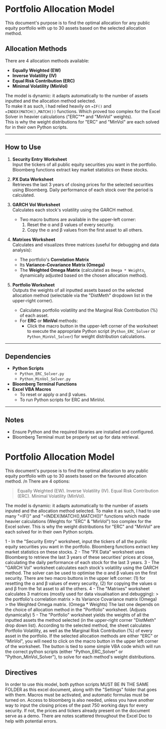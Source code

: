 # Portfolio Allocation Model

This document's purpose is to find the optimal allocation for any public equity portfolio with up to 30 assets based on the selected allocation method.

## Allocation Methods
There are 4 allocation methods available:
- **Equally Weighted (EW)**
- **Inverse Volatility (IV)**
- **Equal Risk Contribution (ERC)**
- **Minimal Volatility (MinVol)**

The model is dynamic: it adapts automatically to the number of assets inputted and the allocation method selected.  
To make it as such, i had relied heavily on `=IF()` and `=INDEX(MATCH(),MATCH())` functions. Which proved too complex for the Excel Solver in heavier calculations ("ERC"** and "MinVol" weights).  
This is why the weight distributions for "ERC" and "MinVol" are each solved for in their own Python scripts.  

---

## How to Use

1. **Security Entry Worksheet**  
   Input the tickers of all public equity securities you want in the portfolio. Bloomberg functions extract key market statistics on these stocks.

2. **PX Data Worksheet**  
   Retrieves the last 3 years of closing prices for the selected securities using Bloomberg. Daily performance of each stock over the period is calculated.

3. **GARCH Vol Worksheet**  
   Calculates each stock's volatility using the GARCH method.  
   - Two macro buttons are available in the upper-left corner:  
     1. Reset the α and β values of every security.  
     2. Copy the α and β values from the first asset to all others.

4. **Matrixes Worksheet**  
   Calculates and visualizes three matrices (useful for debugging and data analysis):  
   - The portfolio's **Correlation Matrix**  
   - Its **Variance-Covariance Matrix (Omega)**  
   - The **Weighted Omega Matrix** (calculated as `Omega * Weights`, dynamically adjusted based on the chosen allocation method).

5. **Portfolio Worksheet**  
   Outputs the weights of all inputted assets based on the selected allocation method (selectable via the "DistMeth" dropdown list in the upper-right corner).  
   - Calculates portfolio volatility and the Marginal Risk Contribution (%) of each asset.  
   - For **ERC** or **MinVol** methods:  
     - Click the macro button in the upper-left corner of the worksheet to execute the appropriate Python script (`Python_ERC_Solver` or `Python_MinVol_Solver`) for weight distribution calculations.

---

## Dependencies
- **Python Scripts**  
  - `Python_ERC_Solver.py`  
  - `Python_MinVol_Solver.py`  
- **Bloomberg Terminal Functions**  
- **Excel VBA Macros**  
  - To reset or apply α and β values.  
  - To run Python scripts for ERC and MinVol.

---

## Notes
- Ensure Python and the required libraries are installed and configured.
- Bloomberg Terminal must be properly set up for data retrieval.




# Portfolio Allocation Model

This document's purpose is to find the optimal allocation to any public equity portfolio with up to 30 assets based on the favoured allocation method. /n
There are 4 options:
 > Equally Weighted (EW).
 > Inverse Volatility (IV).
 > Equal Risk Contribution (ERC).
 > Minimal Volatility (MinVol).

The model is dynamic: it adapts automatically to the number of assets inputed and the allocation method selected.
To make it as such, I had to use many "=IF()" and "=INDEX(MATCH(),MATCH())" functions which made heavier calculations (Weights for "ERC" & "MinVol") too complex for the Excel solver.
This is why the weight distributions for "ERC" and "MinVol" are each solved for in their own Python scripts.  


1 - In the "Security Entry" worksheet, input the tickers of all the punlic equity securities you want in the portfolio. Bloomberg functions extract key market statistics on these stocks.
2 - The "PX Data" worksheet uses Bloomberg to retrieve the last 3 years of these securities’ prices at close, calculating the daily performance of each stock for the last 3 years. 
3 - The "GARCH Vol" worksheet calculates each stock's volatility using the GARCH method. The solver can be used to optimise the α and β values on the first security. 
    There are two macro buttons in the upper left corner: (1) for resetting the α and β values of every security, (2) for copying the values α and β from the 1st asset to all the others.
4 - The "Matrixes" worksheet calculates 3 matrices (mostly used for data visualisation and debugging): 
      > the portfolio's correlation matrix
      > its Variance Covariance matrix (Omega)
      > the Weighted Omega matrix. (Omega * Weights) 
    The last one depends on the choice of allocation method in the "Portfolio" worksheet. (Adjusts dynamically)
5 - The "Portfolio" worksheet yields the weights of all the inputted assets the method selected (in the upper-right corner "DistMeth" drop down list). 
    According to the selected method, the sheet calculates Portfolio Volatility, as well as the Marginal Risk Contribution (%) of every asset in the portfolio. 
    If the selected allocation methods are either "ERC" or "MinVol", you will need to click on the macro button in the upper left corner of the worksheet.
    The button is tied to some simple VBA code which will run the correct python scripts (either "Python_ERC_Solver" or "Python_MinVol_Solver"), to solve for each method's weight distributions.


## Directives 
In order to use this model, both python scripts MUST BE IN THE SAME FOLDER as this excel document, along with the "Settings" folder that goes with them. 
Macros must be activated, and automatic formulas must be turned on. 
Access to bloomberg is also needed, unless you have another way to input the closing prices of the past 750 working days for every security. 
If not, the prices and tickers already present on the document serve as a demo. 
There are notes scattered throughout the Excel Doc to help with potential errors.
